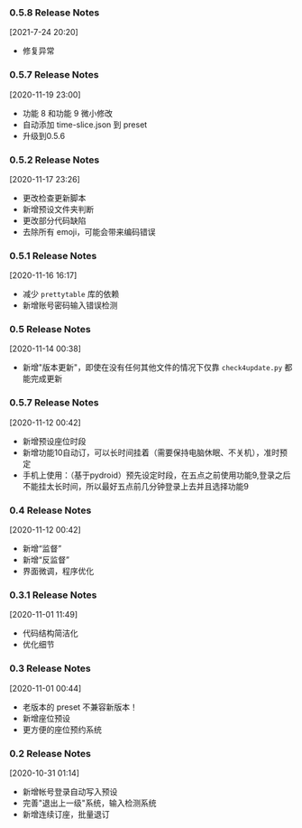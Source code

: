 ### 0.5.8 Release Notes

[2021-7-24 20:20]

- 修复异常

### 0.5.7 Release Notes

[2020-11-19 23:00]

- 功能 8 和功能 9 微小修改
- 自动添加 time-slice.json 到 preset
- 升级到0.5.6

### 0.5.2 Release Notes

[2020-11-17 23:26]

- 更改检查更新脚本
- 新增预设文件夹判断
- 更改部分代码缺陷
- 去除所有 emoji，可能会带来编码错误

### 0.5.1 Release Notes

[2020-11-16 16:17]

- 减少 `prettytable` 库的依赖
- 新增账号密码输入错误检测

### 0.5 Release Notes

[2020-11-14 00:38]

- 新增"版本更新"，即使在没有任何其他文件的情况下仅靠 `check4update.py` 都能完成更新

### 0.5.7 Release Notes

[2020-11-12 00:42]

- 新增预设座位时段
- 新增功能10自动订，可以长时间挂着（需要保持电脑休眠、不关机），准时预定
- 手机上使用：（基于pydroid）预先设定时段，在五点之前使用功能9,登录之后不能挂太长时间，所以最好五点前几分钟登录上去并且选择功能9

### 0.4 Release Notes

[2020-11-12 00:42]

- 新增“监督”
- 新增“反监督”
- 界面微调，程序优化


### 0.3.1 Release Notes

[2020-11-01 11:49]

- 代码结构简洁化
- 优化细节


### 0.3 Release Notes

[2020-11-01 00:44]

- 老版本的 preset 不兼容新版本！
- 新增座位预设
- 更方便的座位预约系统


### 0.2 Release Notes

[2020-10-31 01:14]

- 新增帐号登录自动写入预设
- 完善"退出上一级"系统，输入检测系统
- 新增连续订座，批量退订
